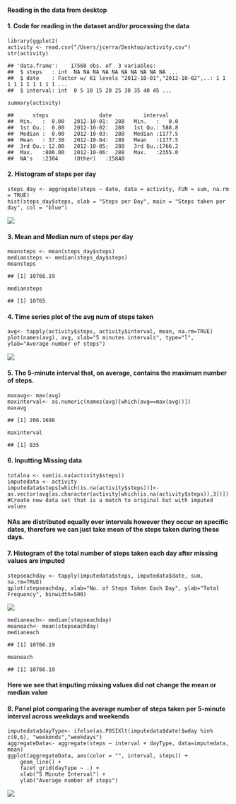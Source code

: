 #### Reading in the data from desktop

#### 1. Code for reading in the dataset and/or processing the data

    library(ggplot2)
    activity <- read.csv("/Users/jcerra/Desktop/activity.csv")
    str(activity)

    ## 'data.frame':    17568 obs. of  3 variables:
    ##  $ steps   : int  NA NA NA NA NA NA NA NA NA NA ...
    ##  $ date    : Factor w/ 61 levels "2012-10-01","2012-10-02",..: 1 1 1 1 1 1 1 1 1 1 ...
    ##  $ interval: int  0 5 10 15 20 25 30 35 40 45 ...

    summary(activity)

    ##      steps                date          interval     
    ##  Min.   :  0.00   2012-10-01:  288   Min.   :   0.0  
    ##  1st Qu.:  0.00   2012-10-02:  288   1st Qu.: 588.8  
    ##  Median :  0.00   2012-10-03:  288   Median :1177.5  
    ##  Mean   : 37.38   2012-10-04:  288   Mean   :1177.5  
    ##  3rd Qu.: 12.00   2012-10-05:  288   3rd Qu.:1766.2  
    ##  Max.   :806.00   2012-10-06:  288   Max.   :2355.0  
    ##  NA's   :2304     (Other)   :15840

#### 2. Histogram of steps per day

    steps_day <- aggregate(steps ~ date, data = activity, FUN = sum, na.rm = TRUE)
    hist(steps_day$steps, xlab = "Steps per Day", main = "Steps taken per day", col = "blue")

![](/Users/jcerra/Desktop/test/figures/unnamed-chunk-2-1.png)

#### 3. Mean and Median num of steps per day

    meansteps <- mean(steps_day$steps)
    mediansteps <- median(steps_day$steps)
    meansteps

    ## [1] 10766.19

    mediansteps

    ## [1] 10765

#### 4. Time series plot of the avg num of steps taken

    avg<- tapply(activity$steps, activity$interval, mean, na.rm=TRUE)
    plot(names(avg), avg, xlab="5 minutes intervals", type="l", ylab="Average number of steps")

![](/Users/jcerra/Desktop/test/figures/unnamed-chunk-4-1.png)

#### 5. The 5-minute interval that, on average, contains the maximum number of steps.

    maxavg<- max(avg)
    maxinterval<- as.numeric(names(avg)[which(avg==max(avg))])
    maxavg

    ## [1] 206.1698

    maxinterval

    ## [1] 835

#### 6. Inputting Missing data

    totalna <- sum(is.na(activity$steps))
    imputedata <- activity
    imputedata$steps[which(is.na(activity$steps))]<- as.vector(avg[as.character(activity[which(is.na(activity$steps)),3])])
    #Create new data set that is a match to original but with imputed values

#### NAs are distributed equally over intervals however they occur on specific dates, therefore we can just take mean of the steps taken during these days.

#### 7. Histogram of the total number of steps taken each day after missing values are imputed

    stepseachday <- tapply(imputedata$steps, imputedata$date, sum, na.rm=TRUE)
    qplot(stepseachday, xlab="No. of Steps Taken Each Day", ylab="Total Frequency", binwidth=500)

![](/Users/jcerra/Desktop/test/figures/unnamed-chunk-7-1.png)

    medianeach<- median(stepseachday)
    meaneach<- mean(stepseachday)
    medianeach

    ## [1] 10766.19

    meaneach

    ## [1] 10766.19

#### Here we see that imputing missing values did not change the mean or median value

#### 8. Panel plot comparing the average number of steps taken per 5-minute interval across weekdays and weekends

    imputedata$dayType<- ifelse(as.POSIXlt(imputedata$date)$wday %in% c(0,6), "weekends","weekdays")
    aggregateData<- aggregate(steps ~ interval + dayType, data=imputedata, mean)
    ggplot(aggregateData, aes(color = "", interval, steps)) + 
        geom_line() +
        facet_grid(dayType ~ .) +
        xlab("5 Minute Interval") + 
        ylab("Average number of steps")

![](/Users/jcerra/Desktop/test/figures/unnamed-chunk-8-1.png)

